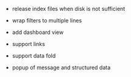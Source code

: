 - release index files when disk is not sufficient

- wrap filters to multiple lines
- add dashboard view

- support links
- support data fold
- popup of message and structured data